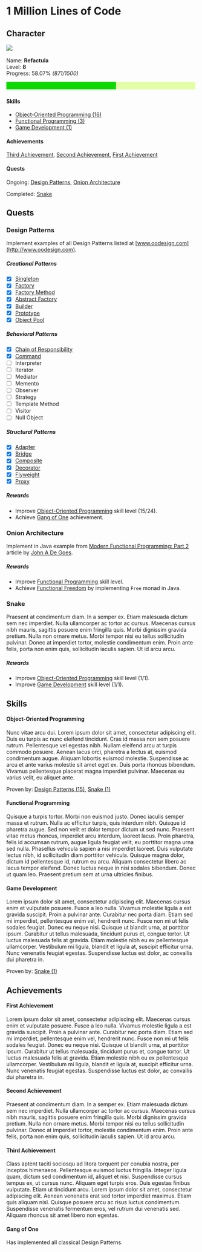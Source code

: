 1 Million Lines of Code
=======================


Character
---------

<img src="https://github.com/Refactula.png" width="200px"/>

Name: **Refactula**  
Level: **8**  
Progress: 58.07% *(871/1500)*

![Alt](ProgressBar/export/Progress.png "Progress: 58.07%")

#### Skills

* [Object-Oriented Programming (16)](#object-oriented-programming)  
* [Functional Programming (3)](#functional-programming)
* [Game Development (1)](#game-development)

#### Achievements

[Third Achievement](#third-achievement),
[Second Achievement](#second-achievement),
[First Achievement](#first-achievement) 

#### Quests

Ongoing: [Design Patterns](#design-patterns), [Onion Architecture](#onion-architecture)

Completed: [Snake](#snake)


Quests
------

### Design Patterns

Implement examples of all Design Patterns listed at [www.oodesign.com](http://www.oodesign.com). 

##### Creational Patterns

* [x] [Singleton](DesignPatterns/src/main/java/refactula/design/patterns/creational/singleton)
* [x] [Factory](DesignPatterns/src/main/java/refactula/design/patterns/creational/factory)
* [x] [Factory Method](DesignPatterns/src/main/java/refactula/design/patterns/creational/factory_method)
* [x] [Abstract Factory](DesignPatterns/src/main/java/refactula/design/patterns/creational/abstract_factory)
* [x] [Builder](DesignPatterns/src/main/java/refactula/design/patterns/creational/builder)
* [x] [Prototype](DesignPatterns/src/main/java/refactula/design/patterns/creational/prototype)
* [x] [Object Pool](DesignPatterns/src/main/java/refactula/design/patterns/creational/prototype)
    
##### Behavioral Patterns

* [x] [Chain of Responsibility](DesignPatterns/src/main/java/refactula/design/patterns/behavioral/chain_of_responsibility)
* [x] [Command](DesignPatterns/src/main/java/refactula/design/patterns/behavioral/command)
* [ ] Interpreter
* [ ] Iterator
* [ ] Mediator
* [ ] Memento
* [ ] Observer
* [ ] Strategy
* [ ] Template Method
* [ ] Visitor
* [ ] Null Object
    
##### Structural Patterns

* [x] [Adapter](DesignPatterns/src/main/java/refactula/design/patterns/structural/adapter)
* [x] [Bridge](DesignPatterns/src/main/java/refactula/design/patterns/structural/bridge)
* [x] [Composite](DesignPatterns/src/main/java/refactula/design/patterns/structural/composite)
* [x] [Decorator](DesignPatterns/src/main/java/refactula/design/patterns/structural/decorator)
* [x] [Flyweight](DesignPatterns/src/main/java/refactula/design/patterns/structural/flyweight)
* [x] [Proxy](DesignPatterns/src/main/java/refactula/design/patterns/structural/proxy)

##### Rewards

* Improve [Object-Oriented Programming](#object-oriented-programming) skill level (15/24).
* Achieve [Gang of One](#gang-of-one) achievement.

### Onion Architecture

Implement in Java example from [Modern Functional Programming: Part 2](http://degoes.net/articles/modern-fp-part-2) article by [John A De Goes](https://twitter.com/jdegoes).

##### Rewards

* Improve [Functional Programming](#functional-programming) skill level.
* Achieve [Functional Freedom](#functional-freedom) by implementing `Free` monad in Java.

### Snake

Praesent at condimentum diam. In a semper ex. Etiam malesuada dictum sem nec imperdiet. Nulla ullamcorper ac tortor ac cursus. Maecenas cursus nibh mauris, sagittis posuere enim fringilla quis. Morbi dignissim gravida pretium. Nulla non ornare metus. Morbi tempor nisi eu tellus sollicitudin pulvinar. Donec at imperdiet tortor, molestie condimentum enim. Proin ante felis, porta non enim quis, sollicitudin iaculis sapien. Ut id arcu arcu.

##### Rewards

* Improve [Object-Oriented Programming](#object-oriented-programming) skill level (1/1).
* Improve [Game Development](#game-development) skill level (1/1).


Skills
------

#### Object-Oriented Programming

Nunc vitae arcu dui. Lorem ipsum dolor sit amet, consectetur adipiscing elit. Duis eu turpis ac nunc eleifend tincidunt. Cras id massa non sem posuere rutrum. Pellentesque vel egestas nibh. Nullam eleifend arcu at turpis commodo posuere. Aenean lacus orci, pharetra a lectus at, euismod condimentum augue. Aliquam lobortis euismod molestie. Suspendisse ac arcu et ante varius molestie sit amet eget ex. Duis porta rhoncus bibendum. Vivamus pellentesque placerat magna imperdiet pulvinar. Maecenas eu varius velit, eu aliquet ante.

Proven by: [Design Patterns (15)](#design-patterns), [Snake (1)](#snake)

#### Functional Programming

Quisque a turpis tortor. Morbi non euismod justo. Donec iaculis semper massa et rutrum. Nulla ac efficitur turpis, quis interdum nibh. Quisque id pharetra augue. Sed non velit et dolor tempor dictum ut sed nunc. Praesent vitae metus rhoncus, imperdiet arcu interdum, laoreet lacus. Proin pharetra, felis id accumsan rutrum, augue ligula feugiat velit, eu porttitor magna urna sed nulla. Phasellus vehicula sapien a nisi imperdiet laoreet. Duis vulputate lectus nibh, id sollicitudin diam porttitor vehicula. Quisque magna dolor, dictum id pellentesque id, rutrum eu arcu. Aliquam consectetur libero ac lacus tempor eleifend. Donec luctus neque in nisi sodales bibendum. Donec ut quam leo. Praesent pretium sem at urna ultricies finibus.

#### Game Development

Lorem ipsum dolor sit amet, consectetur adipiscing elit. Maecenas cursus enim et vulputate posuere. Fusce a leo nulla. Vivamus molestie ligula a est gravida suscipit. Proin a pulvinar ante. Curabitur nec porta diam. Etiam sed mi imperdiet, pellentesque enim vel, hendrerit nunc. Fusce non mi ut felis sodales feugiat. Donec eu neque nisi. Quisque ut blandit urna, at porttitor ipsum. Curabitur ut tellus malesuada, tincidunt purus et, congue tortor. Ut luctus malesuada felis at gravida. Etiam molestie nibh eu ex pellentesque ullamcorper. Vestibulum mi ligula, blandit et ligula at, suscipit efficitur urna. Nunc venenatis feugiat egestas. Suspendisse luctus est dolor, ac convallis dui pharetra in.

Proven by: [Snake (1)](#snake)


Achievements
------------

#### First Achievement

Lorem ipsum dolor sit amet, consectetur adipiscing elit. Maecenas cursus enim et vulputate posuere. Fusce a leo nulla. Vivamus molestie ligula a est gravida suscipit. Proin a pulvinar ante. Curabitur nec porta diam. Etiam sed mi imperdiet, pellentesque enim vel, hendrerit nunc. Fusce non mi ut felis sodales feugiat. Donec eu neque nisi. Quisque ut blandit urna, at porttitor ipsum. Curabitur ut tellus malesuada, tincidunt purus et, congue tortor. Ut luctus malesuada felis at gravida. Etiam molestie nibh eu ex pellentesque ullamcorper. Vestibulum mi ligula, blandit et ligula at, suscipit efficitur urna. Nunc venenatis feugiat egestas. Suspendisse luctus est dolor, ac convallis dui pharetra in.

#### Second Achievement

Praesent at condimentum diam. In a semper ex. Etiam malesuada dictum sem nec imperdiet. Nulla ullamcorper ac tortor ac cursus. Maecenas cursus nibh mauris, sagittis posuere enim fringilla quis. Morbi dignissim gravida pretium. Nulla non ornare metus. Morbi tempor nisi eu tellus sollicitudin pulvinar. Donec at imperdiet tortor, molestie condimentum enim. Proin ante felis, porta non enim quis, sollicitudin iaculis sapien. Ut id arcu arcu.
 
#### Third Achievement

Class aptent taciti sociosqu ad litora torquent per conubia nostra, per inceptos himenaeos. Pellentesque euismod luctus fringilla. Integer ligula quam, dictum sed condimentum id, aliquet et nisi. Suspendisse cursus tempus ex, ut cursus nunc. Aliquam eget turpis eros. Duis egestas finibus vulputate. Etiam ut tincidunt arcu. Lorem ipsum dolor sit amet, consectetur adipiscing elit. Aenean venenatis erat sed tortor imperdiet maximus. Etiam quis aliquam nisl. Quisque posuere arcu ac risus luctus condimentum. Suspendisse venenatis fermentum eros, vel rutrum dui venenatis sed. Aliquam rhoncus sit amet libero non egestas.

#### Gang of One

Has implemented all classical Design Patterns. 